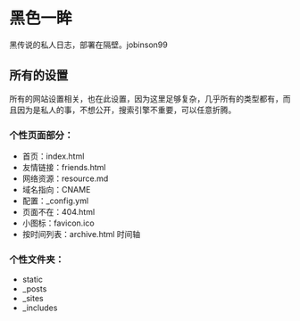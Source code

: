 黑色一眸
===========

黑传说的私人日志，部署在隔壁。jobinson99


## 所有的设置 ##

所有的网站设置相关，也在此设置，因为这里足够复杂，几乎所有的类型都有，而且因为是私人的事，不想公开，搜索引擎不重要，可以任意折腾。

### 个性页面部分： ###

+ 首页：index.html
+ 友情链接：friends.html
+ 网络资源：resource.md
+ 域名指向：CNAME
+ 配置：_config.yml
+ 页面不在：404.html
+ 小图标：favicon.ico
+ 按时间列表：archive.html 时间轴

### 个性文件夹： ###

+ static
+ _posts
+ _sites
+ _includes



